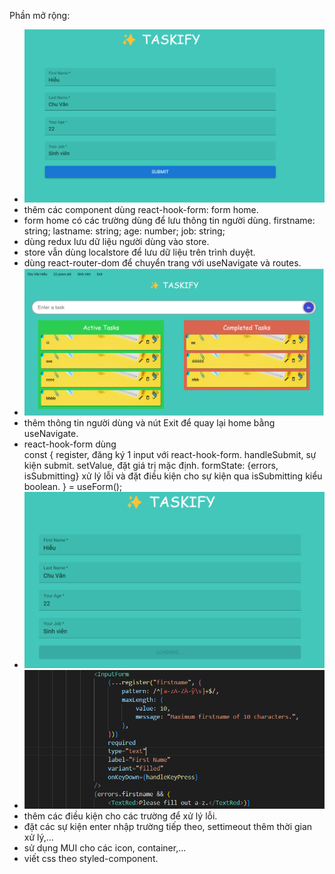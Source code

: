 Phần mở rộng:
+ ![alt text](image.png)
+ thêm các component dùng react-hook-form: form home.
+ form home có các trường dùng để lưu thông tin người dùng.
    firstname: string;
    lastname: string;
    age: number;
    job: string;
+ dùng redux lưu dữ liệu người dùng vào store.
+ store vẫn dùng localstore để lưu dữ liệu trên trình duyệt.
+ dùng react-router-dom để chuyển trang với useNavigate và routes.
+ ![alt text](image-2.png)
+ thêm thông tin người dùng và nút Exit để quay lại home bằng useNavigate.
+ react-hook-form dùng     
const { 
    register, đăng ký 1 input với react-hook-form.
    handleSubmit, sự kiện submit.
    setValue, đặt giá trị mặc định.
    formState: {errors, isSubmitting} xử lý lỗi và 
        đặt điều kiện cho sự kiện qua isSubmitting kiểu boolean.
} = useForm<InformationForm>();
+ ![alt text](image-4.png)
+ ![alt text](image-3.png)
+ thêm các điều kiện cho các trường để xử lý lỗi.
+ đặt các sự kiện enter nhập trường tiếp theo, settimeout thêm thời gian xử lý,...
+ sử dụng MUI cho các icon, container,...
+ viết css theo styled-component.
